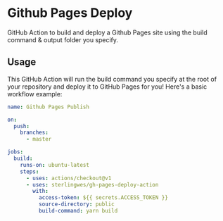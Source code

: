 # Github Pages Deploy

GitHub Action to build and deploy a Github Pages site using the build command & output folder you specify.

## Usage

This GitHub Action will run the build command you specify at the root of your repository and
deploy it to GitHub Pages for you! Here's a basic workflow example:

```yml
name: Github Pages Publish

on:
  push:
    branches:
      - master

jobs:
  build:
    runs-on: ubuntu-latest
    steps:
      - uses: actions/checkout@v1
      - uses: sterlingwes/gh-pages-deploy-action
        with:
          access-token: ${{ secrets.ACCESS_TOKEN }}
          source-directory: public
          build-command: yarn build
```
